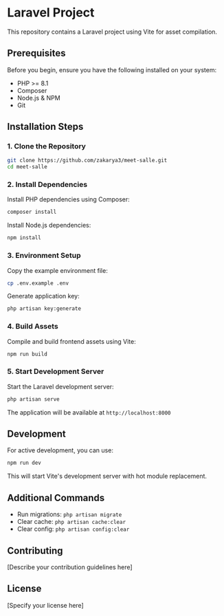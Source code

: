 # Laravel Project

This repository contains a Laravel project using Vite for asset compilation.

## Prerequisites

Before you begin, ensure you have the following installed on your system:
- PHP >= 8.1
- Composer
- Node.js & NPM
- Git

## Installation Steps

### 1. Clone the Repository

```bash
git clone https://github.com/zakarya3/meet-salle.git
cd meet-salle
```

### 2. Install Dependencies

Install PHP dependencies using Composer:
```bash
composer install
```

Install Node.js dependencies:
```bash
npm install
```

### 3. Environment Setup

Copy the example environment file:
```bash
cp .env.example .env
```

Generate application key:
```bash
php artisan key:generate
```

### 4. Build Assets

Compile and build frontend assets using Vite:
```bash
npm run build
```

### 5. Start Development Server

Start the Laravel development server:
```bash
php artisan serve
```

The application will be available at `http://localhost:8000`

## Development

For active development, you can use:
```bash
npm run dev
```

This will start Vite's development server with hot module replacement.

## Additional Commands

- Run migrations: `php artisan migrate`
- Clear cache: `php artisan cache:clear`
- Clear config: `php artisan config:clear`

## Contributing

[Describe your contribution guidelines here]

## License

[Specify your license here]